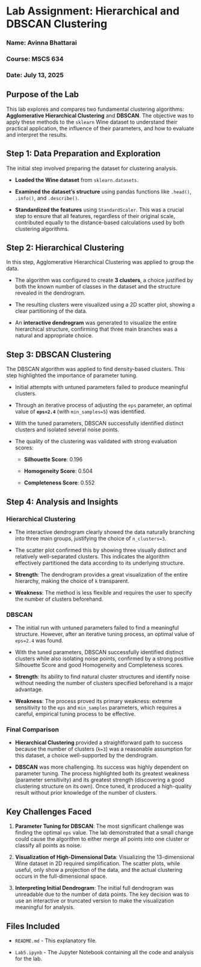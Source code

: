 # Lab Assignment: Hierarchical and DBSCAN Clustering

### Name: Avinna Bhattarai

### Course: MSCS 634

### Date: July 13, 2025

## Purpose of the Lab

This lab explores and compares two fundamental clustering algorithms: **Agglomerative Hierarchical Clustering** and **DBSCAN**. The objective was to apply these methods to the `sklearn` Wine dataset to understand their practical application, the influence of their parameters, and how to evaluate and interpret the results.

## Step 1: Data Preparation and Exploration

The initial step involved preparing the dataset for clustering analysis.

* **Loaded the Wine dataset** from `sklearn.datasets`.

* **Examined the dataset’s structure** using pandas functions like `.head()`, `.info()`, and `.describe()`.

* **Standardized the features** using `StandardScaler`. This was a crucial step to ensure that all features, regardless of their original scale, contributed equally to the distance-based calculations used by both clustering algorithms.

## Step 2: Hierarchical Clustering

In this step, Agglomerative Hierarchical Clustering was applied to group the data.

* The algorithm was configured to create **3 clusters**, a choice justified by both the known number of classes in the dataset and the structure revealed in the dendrogram.

* The resulting clusters were visualized using a 2D scatter plot, showing a clear partitioning of the data.

* An **interactive dendrogram** was generated to visualize the entire hierarchical structure, confirming that three main branches was a natural and appropriate choice.

## Step 3: DBSCAN Clustering

The DBSCAN algorithm was applied to find density-based clusters. This step highlighted the importance of parameter tuning.

* Initial attempts with untuned parameters failed to produce meaningful clusters.

* Through an iterative process of adjusting the `eps` parameter, an optimal value of **`eps=2.4`** (with `min_samples=5`) was identified.

* With the tuned parameters, DBSCAN successfully identified distinct clusters and isolated several noise points.

* The quality of the clustering was validated with strong evaluation scores:

  * **Silhouette Score**: 0.196

  * **Homogeneity Score**: 0.504

  * **Completeness Score**: 0.552

## Step 4: Analysis and Insights

### Hierarchical Clustering

* The interactive dendrogram clearly showed the data naturally branching into three main groups, justifying the choice of `n_clusters=3`.

* The scatter plot confirmed this by showing three visually distinct and relatively well-separated clusters. This indicates the algorithm effectively partitioned the data according to its underlying structure.

* **Strength**: The dendrogram provides a great visualization of the entire hierarchy, making the choice of `k` transparent.

* **Weakness**: The method is less flexible and requires the user to specify the number of clusters beforehand.

### DBSCAN

* The initial run with untuned parameters failed to find a meaningful structure. However, after an iterative tuning process, an optimal value of `eps=2.4` was found.

* With the tuned parameters, DBSCAN successfully identified distinct clusters while also isolating noise points, confirmed by a strong positive Silhouette Score and good Homogeneity and Completeness scores.

* **Strength**: Its ability to find natural cluster structures and identify noise without needing the number of clusters specified beforehand is a major advantage.

* **Weakness**: The process proved its primary weakness: extreme sensitivity to the `eps` and `min_samples` parameters, which requires a careful, empirical tuning process to be effective.

### Final Comparison

* **Hierarchical Clustering** provided a straightforward path to success because the number of clusters (`k=3`) was a reasonable assumption for this dataset, a choice well-supported by the dendrogram.

* **DBSCAN** was more challenging. Its success was highly dependent on parameter tuning. The process highlighted both its greatest weakness (parameter sensitivity) and its greatest strength (discovering a good clustering structure on its own). Once tuned, it produced a high-quality result without prior knowledge of the number of clusters.

## Key Challenges Faced

1. **Parameter Tuning for DBSCAN**: The most significant challenge was finding the optimal `eps` value. The lab demonstrated that a small change could cause the algorithm to either merge all points into one cluster or classify all points as noise.

2. **Visualization of High-Dimensional Data**: Visualizing the 13-dimensional Wine dataset in 2D required simplification. The scatter plots, while useful, only show a projection of the data, and the actual clustering occurs in the full-dimensional space.

3. **Interpreting Initial Dendrogram**: The initial full dendrogram was unreadable due to the number of data points. The key decision was to use an interactive or truncated version to make the visualization meaningful for analysis.

## Files Included

* `README.md` - This explanatory file.

* `Lab5.ipynb` - The Jupyter Notebook containing all the code and analysis for the lab.
